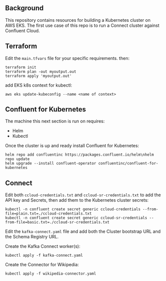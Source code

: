 ## Background
This repository contains resources for building a Kubernetes cluster on AWS EKS. The first use case of this repo is to run a Connect cluster against Confluent Cloud. 

## Terraform
Edit the `main.tfvars` file for your specific requirements. 
then:

```
terraform init
terraform plan -out myoutput.out
terraform apply 'myoutput.out'
```

add EKS k8s context for kubectl:
```
aws eks update-kubeconfig --name <name of context>
```


## Confluent for Kubernetes
The machine this next section is run on requires:
* Helm
* Kubectl 

Once the cluster is up and ready install Confluent for Kubernetes:

```
helm repo add confluentinc https://packages.confluent.io/helm\nhelm repo update
helm upgrade --install confluent-operator confluentinc/confluent-for-kubernetes
```

## Connect
Edit both `ccloud-credentials.txt` and `ccloud-sr-credentials.txt` to add the API key and Secrets, then add them to the Kubernetes cluster secrets:

```
kubectl -n confluent create secret generic ccloud-credentials --from-file=plain.txt=./ccloud-credentials.txt
kubectl -n confluent create secret generic ccloud-sr-credentials --from-file=basic.txt=./ccloud-sr-credentials.txt
```

Edit the `kafka-connect.yaml` file and add both the Cluster bootstrap URL and the Schema Registry URL.

Create the Kafka Connect worker(s):
```
kubectl apply -f kafka-connect.yaml
```

Create the Connector for Wikipedia:
```
kubectl apply -f wikipedia-connector.yaml
```